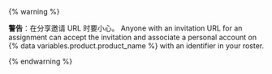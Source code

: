 {% warning %}

**警告**：在分享邀请 URL 时要小心。 Anyone with an invitation URL for an assignment can accept the invitation and associate a personal account on {% data variables.product.product_name %} with an identifier in your roster.

{% endwarning %}

